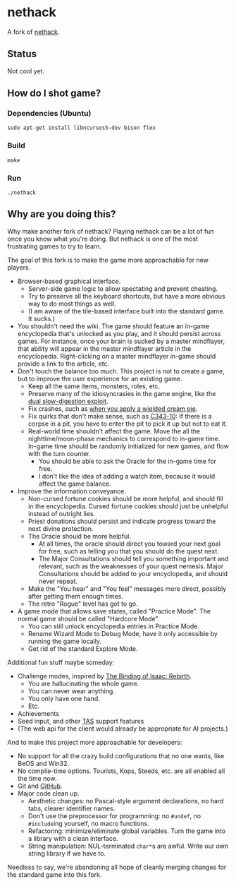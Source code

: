 # nethack

A fork of [nethack](http://www.nethack.org/v343/download-src.html).

## Status

Not cool yet.

## How do I shot game?

### Dependencies (Ubuntu)

```
sudo apt-get install libncurses5-dev bison flex
```

### Build

```
make
```

### Run

```
./nethack
```

## Why are you doing this?

Why make another fork of nethack?
Playing nethack can be a lot of fun once you know what you're doing.
But nethack is one of the most frustrating games to try to learn.

The goal of this fork is to make the game more approachable for new players.

 * Browser-based graphical interface.
   * Server-side game logic to allow spectating and prevent cheating.
   * Try to preserve all the keyboard shortcuts, but have a more obvious way to do most things as well.
   * (I am aware of the tile-based interface built into the standard game. It sucks.)
 * You shouldn't need the wiki.
   The game should feature an in-game encyclopedia that's unlocked as you play, and it should persist across games.
   For instance, once your brain is sucked by a master mindflayer, that ability will appear in the master mindflayer article in the encyclopedia.
   Right-clicking on a master mindflayer in-game should provide a link to the article, etc.
 * Don't touch the balance too much.
   This project is not to create a game, but to improve the user experience for an existing game.
   * Keep all the same items, monsters, roles, etc.
   * Preserve many of the idiosyncrasies in the game engine,
     like the [dual slow-digestion exploit](http://nethackwiki.com/wiki/Foodless#Dual_slow_digestion).
   * Fix crashes, such as [when you apply a wielded cream pie](http://tasvideos.org/GameResources/DOS/Nethack.html#CreamPieGlitch).
   * Fix quirks that don't make sense, such as [C343-10](http://nethackwiki.com/wiki/Bugs_in_NetHack_3.4.3#C343-10):
     If there is a corpse in a pit, you have to enter the pit to pick it up but not to eat it.
   * Real-world time shouldn't affect the game.
     Move the all the nighttime/moon-phase mechanics to correspond to in-game time.
     In-game time should be randomly initialized for new games, and flow with the turn counter.
     * You should be able to ask the Oracle for the in-game time for free.
     * I don't like the idea of adding a watch item, because it would affect the game balance.
 * Improve the information conveyance.
   * Non-cursed fortune cookies should be more helpful, and should fill in the encyclopedia.
     Cursed fortune cookies should just be unhelpful instead of outright lies.
   * Priest donations should persist and indicate progress toward the next divine protection.
   * The Oracle should be more helpful.
     * At all times, the oracle should direct you toward your next goal for free,
       such as telling you that you should do the quest next.
     * The Major Consultations should tell you something important and relevant,
       such as the weaknesses of your quest nemesis.
       Major Consultations should be added to your encyclopedia, and should never repeat.
   * Make the "You hear" and "You feel" messages more direct, possibly after getting them enough times.
   * The retro "Rogue" level has got to go.
 * A game mode that allows save states, called "Practice Mode".
   The normal game should be called "Hardcore Mode".
   * You can still unlock encyclopedia entries in Practice Mode.
   * Rename Wizard Mode to Debug Mode, have it only accessible by running the game locally.
   * Get rid of the standard Explore Mode.

Additional fun stuff maybe someday:

 * Challenge modes, inspired by [The Binding of Isaac: Rebirth](http://bindingofisaacrebirth.gamepedia.com/Challenges).
   * You are hallucinating the whole game.
   * You can never wear anything.
   * You only have one hand.
   * Etc.
 * Achievements
 * Seed input, and other [TAS](http://en.wikipedia.org/wiki/Tool-assisted_speedrun) support features
 * (The web api for the client would already be appropriate for AI projects.)

And to make this project more approachable for developers:

 * No support for all the crazy build configurations that no one wants, like BeOS and Win32.
 * No compile-time options. Tourists, Kops, Steeds, etc. are all enabled all the time now.
 * Git and [GitHub](https://github.com/thejoshwolfe/nethack).
 * Major code clean up.
   * Aesthetic changes: no Pascal-style argument declarations, no hard tabs, clearer identifier names.
   * Don't use the preprocessor for programming: no `#undef`, no `#include`ing yourself, no macro functions.
   * Refactoring: minimize/eliminate global variables. Turn the game into a library with a clean interface.
   * String manipulation: NUL-terminated `char*`s are awful. Write our own string library if we have to.

Needless to say, we're abandoning all hope of cleanly merging changes for the standard game into this fork.
